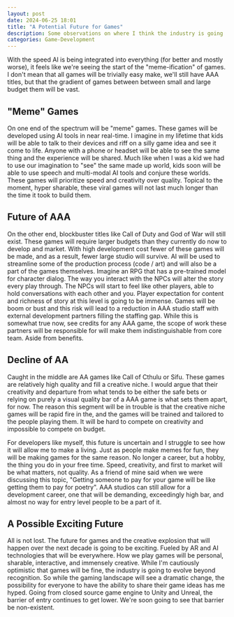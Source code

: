 ```yaml
---
layout: post
date: 2024-06-25 18:01
title: "A Potential Future for Games"
description: Some observations on where I think the industry is going
categories: Game-Development
---
```


With the speed AI is being integrated into everything (for better and mostly worse), it feels like we're seeing the start of the "meme-ification" of games. I don't mean that all games will be trivially easy make, we'll still have AAA titles, but that the gradient of games between between small and large budget them will be vast.

## "Meme" Games

On one end of the spectrum will be "meme" games. These games will be developed using AI tools in near real-time. I imagine in my lifetime that kids will be able to talk to their devices and riff on a silly game idea and see it come to life. Anyone with a phone or headset will be able to see the same thing and the experience will be shared. Much like when I was a kid we had to use our imagination to "see" the same made up world, kids soon will be able to use speech and multi-modal AI tools and conjure these worlds. These games will prioritize speed and creativity over quality. Topical to the moment, hyper sharable, these viral games will not last much longer than the time it took to build them.

## Future of AAA

On the other end, blockbuster titles like Call of Duty and God of War will still exist. These games will require larger budgets than they currently do now to develop and market. With high development cost fewer of these games will be made, and as a result, fewer large studio will survive. AI will be used to streamline some of the production process (code / art) and will also be a part of the games themselves. Imagine an RPG that has a pre-trained model for character dialog. The way you interact with the NPCs will alter the story every play through. The NPCs will start to feel like other players, able to hold conversations with each other and you. Player expectation for content and richness of story at this level is going to be immense. Games will be boom or bust and this risk will lead to a reduction in AAA studio staff with external development partners filling the staffing gap. While this is somewhat true now, see credits for any AAA game, the scope of work these partners will be responsible for will make them indistinguishable from core team. Aside from benefits.

## Decline of AA

Caught in the middle are AA games like Call of Cthulu or Sifu. These games are relatively high quality and fill a creative niche. I would argue that their creativity and departure from what tends to be either the safe bets or relying on purely a visual quality bar of a AAA game is what sets them apart, for now. The reason this segment will be in trouble is that the creative niche games will be rapid fire in the, and the games will be trained and tailored to the people playing them. It will be hard to compete on creativity and impossible to compete on budget.

For developers like myself, this future is uncertain and I struggle to see how it will allow me to make a living. Just as people make memes for fun, they will be making games for the same reason. No longer a career, but a hobby, the thing you do in your free time. Speed, creativity, and first to market will be what matters, not quality. As a friend of mine said when we were discussing this topic, "Getting someone to pay for your game will be like getting them to pay for poetry". AAA studios can still allow for a development career, one that will be demanding, exceedingly high bar, and almost no way for entry level people to be a part of it.

## A Possible Exciting Future

All is not lost. The future for games and the creative explosion that will happen over the next decade is going to be exciting. Fueled by AR and AI technologies that will be everywhere. How we play games will be personal, sharable, interactive, and immensely creative. While I'm cautiously optimistic that games will be fine, the industry is going to evolve beyond recognition. So while the gaming landscape will see a dramatic change, the possibility for everyone to have the ability to share their game ideas has me hyped. Going from closed source game engine to Unity and Unreal, the barrier of entry continues to get lower. We're soon going to see that barrier be non-existent.
